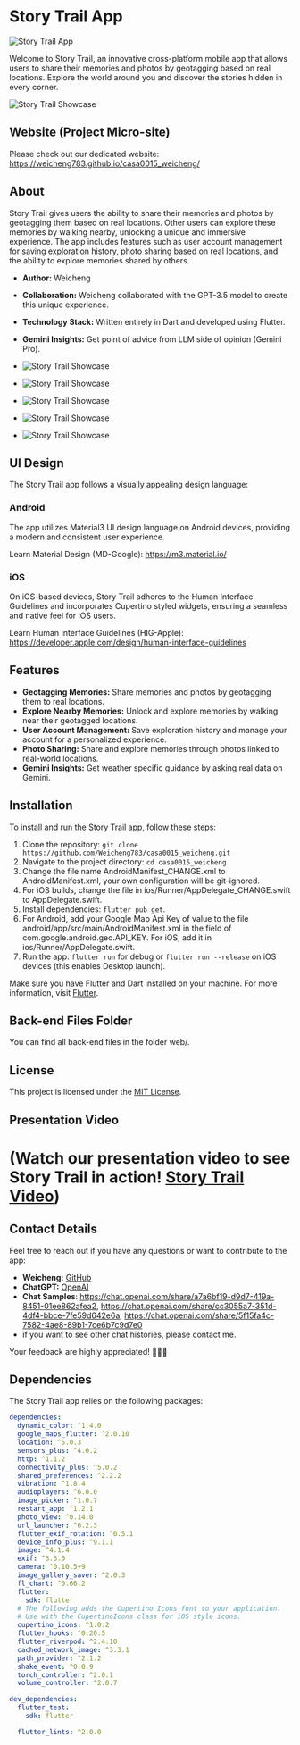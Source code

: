 # Story Trail App

![Story Trail App](assets/story_trail.png)

Welcome to Story Trail, an innovative cross-platform mobile app that allows users to share their memories and photos by geotagging based on real locations. Explore the world around you and discover the stories hidden in every corner.

![Story Trail Showcase](assets/ad1.jpg)

## Website (Project Micro-site)
Please check out our dedicated website: https://weicheng783.github.io/casa0015_weicheng/

## About

Story Trail gives users the ability to share their memories and photos by geotagging them based on real locations. Other users can explore these memories by walking nearby, unlocking a unique and immersive experience. The app includes features such as user account management for saving exploration history, photo sharing based on real locations, and the ability to explore memories shared by others.

- **Author:** Weicheng
- **Collaboration:** Weicheng collaborated with the GPT-3.5 model to create this unique experience.
- **Technology Stack:** Written entirely in Dart and developed using Flutter.
- **Gemini Insights:** Get point of advice from LLM side of opinion (Gemini Pro).
  
- ![Story Trail Showcase](showcase/11.JPG)
- ![Story Trail Showcase](showcase/12.JPG)
- ![Story Trail Showcase](showcase/13.JPG)
- ![Story Trail Showcase](showcase/14.JPG)
- ![Story Trail Showcase](showcase/15.JPG)

## UI Design

The Story Trail app follows a visually appealing design language:

### Android
The app utilizes Material3 UI design language on Android devices, providing a modern and consistent user experience.

Learn Material Design (MD-Google): https://m3.material.io/

### iOS
On iOS-based devices, Story Trail adheres to the Human Interface Guidelines and incorporates Cupertino styled widgets, ensuring a seamless and native feel for iOS users.

Learn Human Interface Guidelines (HIG-Apple): https://developer.apple.com/design/human-interface-guidelines

## Features

- **Geotagging Memories:** Share memories and photos by geotagging them to real locations.
- **Explore Nearby Memories:** Unlock and explore memories by walking near their geotagged locations.
- **User Account Management:** Save exploration history and manage your account for a personalized experience.
- **Photo Sharing:** Share and explore memories through photos linked to real-world locations.
- **Gemini Insights:** Get weather specific guidance by asking real data on Gemini.

## Installation

To install and run the Story Trail app, follow these steps:

1. Clone the repository: `git clone https://github.com/Weicheng783/casa0015_weicheng.git`
2. Navigate to the project directory: `cd casa0015_weicheng`
3. Change the file name AndroidManifest_CHANGE.xml to AndroidManifest.xml, your own configuration will be git-ignored.
4. For iOS builds, change the file in ios/Runner/AppDelegate_CHANGE.swift to AppDelegate.swift.
5. Install dependencies: `flutter pub get`.
6. For Android, add your Google Map Api Key of value to the file android/app/src/main/AndroidManifest.xml in the field of com.google.android.geo.API_KEY. For iOS, add it in ios/Runner/AppDelegate.swift.
7. Run the app: `flutter run` for debug or `flutter run --release` on iOS devices (this enables Desktop launch).

Make sure you have Flutter and Dart installed on your machine. For more information, visit [Flutter](https://flutter.dev/docs/get-started/install).

## Back-end Files Folder
You can find all back-end files in the folder web/.

## License

This project is licensed under the [MIT License](LICENSE.md).

## Presentation Video

# (Watch our presentation video to see Story Trail in action! [Story Trail Video](https://weicheng.app/casa_video.mp4))

## Contact Details

Feel free to reach out if you have any questions or want to contribute to the app:

- **Weicheng:** [GitHub](https://github.com/Weicheng783)
- **ChatGPT:** [OpenAI](https://www.openai.com/)
- **Chat Samples**: https://chat.openai.com/share/a7a6bf19-d9d7-419a-8451-01ee862afea2, https://chat.openai.com/share/cc3055a7-351d-4df4-bbce-7fe59d642e6a, https://chat.openai.com/share/5f15fa4c-7582-4ae8-89b1-7ce6b7c9d7e0
- if you want to see other chat histories, please contact me.

Your feedback are highly appreciated! 🚀📱😄

## Dependencies

The Story Trail app relies on the following packages:

```yaml
dependencies:
  dynamic_color: ^1.4.0
  google_maps_flutter: ^2.0.10
  location: ^5.0.3
  sensors_plus: ^4.0.2
  http: ^1.1.2
  connectivity_plus: ^5.0.2
  shared_preferences: ^2.2.2
  vibration: ^1.8.4
  audioplayers: ^6.0.0
  image_picker: ^1.0.7
  restart_app: ^1.2.1
  photo_view: ^0.14.0
  url_launcher: ^6.2.3
  flutter_exif_rotation: ^0.5.1
  device_info_plus: ^9.1.1
  image: ^4.1.4
  exif: ^3.3.0
  camera: ^0.10.5+9
  image_gallery_saver: ^2.0.3
  fl_chart: ^0.66.2
  flutter:
    sdk: flutter
  # The following adds the Cupertino Icons font to your application.
  # Use with the CupertinoIcons class for iOS style icons.
  cupertino_icons: ^1.0.2
  flutter_hooks: ^0.20.5
  flutter_riverpod: ^2.4.10
  cached_network_image: ^3.3.1
  path_provider: ^2.1.2
  shake_event: ^0.0.9
  torch_controller: ^2.0.1
  volume_controller: ^2.0.7

dev_dependencies:
  flutter_test:
    sdk: flutter

  flutter_lints: ^2.0.0